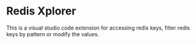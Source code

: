 # Redis Xplorer

This is a visual studio code extension for accessing redis keys, filter redis keys by pattern or modify the values.
